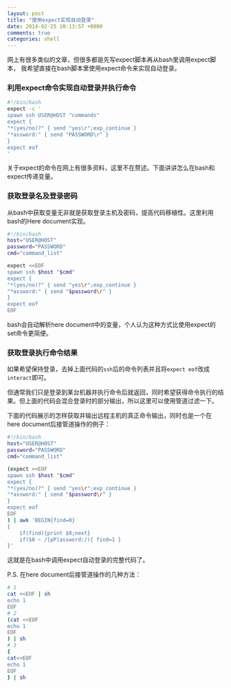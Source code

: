 ```yaml
---
layout: post
title: "使用expect实现自动登录"
date: 2014-02-25 20:13:57 +0800
comments: true
categories: shell
---
```


网上有很多类似的文章，但很多都是先写expect脚本再从bash里调用expect脚本，
我希望直接在bash脚本里使用expect命令来实现自动登录。

### 利用expect命令实现自动登录并执行命令

```bash
#!/bin/bash
expect -c '
spawn ssh USER@HOST "commands"
expect {
"*(yes/no)?" { send "yes\r";exp_continue }
"*assword:" { send "PASSWORD\r" }
}
expect eof
'
```

关于expect的命令在网上有很多资料，这里不在赘述。下面讲讲怎么在bash和expect传递变量。

<!--more-->

### 获取登录名及登录密码

从bash中获取变量无非就是获取登录主机及密码，提高代码移植性。这里利用bash的Here document实现。

```bash
#!/bin/bash
host="USER@HOST"
password="PASSWORD"
cmd="command_list"

expect <<EOF 
spawn ssh $host "$cmd"
expect {
"*(yes/no)?" { send "yes\r";exp_continue }
"*assword:" { send "$password\r" }
}
expect eof
EOF
```

bash会自动解析here document中的变量，个人认为这种方式比使用expect的set命令更简便。

### 获取登录执行命令结果

如果希望保持登录，去掉上面代码的`ssh`后的命令列表并且将`expect eof`改成`interact`即可。

但通常我们只是登录到某台机器并执行命令后就返回，同时希望获得命令执行的结果。但上面的代码会混合登录时的部分输出，所以这里可以使用管道过滤一下。

下面的代码展示的怎样获取并输出远程主机的真正命令输出，同时也是一个在here document后接管道操作的例子：

```bash
#!/bin/bash
host="USER@HOST"
password="PASSWORD"
cmd="command_list"

(expect <<EOF 
spawn ssh $host "$cmd"
expect {
"*(yes/no)?" { send "yes\r";exp_continue }
"*assword:" { send "$password\r" }
}
expect eof
EOF
) | awk 'BEGIN{find=0}
{
	if(find){print $0;next}
	if($0 ~ /[pP]assword:/){ find=1 }
}' 
```

这就是在bash中调用expect自动登录的完整代码了。

P.S. 在here document后接管道操作的几种方法：

```bash
# 1
cat <<EOF | sh
echo 1
EOF
# 2
(cat <<EOF
echo 1
EOF
) | sh
# 3
{
cat<<EOF
echo 1
EOF
} | sh
```
